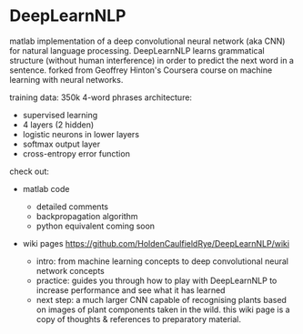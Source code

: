 DeepLearnNLP
============

matlab implementation of a deep convolutional neural network (aka CNN) for natural language processing.
DeepLearnNLP learns grammatical structure (without human interference) in order to predict the next word in a sentence.
forked from Geoffrey Hinton's Coursera course on machine learning with neural networks.

training data: 350k 4-word phrases
architecture: 
  - supervised learning
  - 4 layers (2 hidden)
  - logistic neurons in lower layers
  - softmax output layer
  - cross-entropy error function

check out:
- matlab code
    - detailed comments
    - backpropagation algorithm
    - python equivalent coming soon

- wiki pages https://github.com/HoldenCaulfieldRye/DeepLearnNLP/wiki
    - intro: from machine learning concepts to deep convolutional neural network concepts
    - practice: guides you through how to play with DeepLearnNLP to increase performance and see what it has learned
    - next step: a much larger CNN capable of recognising plants based on images of plant components taken in the wild.         this wiki page is a copy of thoughts & references to preparatory material.
